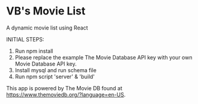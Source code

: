 # VB's Movie List
A dynamic movie list using React

INITIAL STEPS:
1. Run npm install
2. Please replace the example The Movie Database API key with your own Movie Database API key.
3. Install mysql and run schema file
4. Run npm script 'server' & 'build'

This app is powered by The Movie DB found at https://www.themoviedb.org/?language=en-US.
